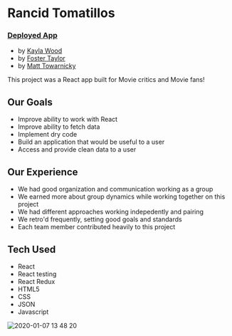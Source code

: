 # Rancid Tomatillos

### [Deployed App](https://rancidtomatillosturing.herokuapp.com/)

* by [Kayla Wood](https://github.com/kaylaewood)
* by  [Foster Taylor](https://github.com/foster55f)
* by  [Matt Towarnicky](https://github.com/MattTuring)


This project was a React app built for Movie critics and Movie fans!

## Our Goals
- Improve ability to work with React 
- Improve ability to fetch data
- Implement dry code
- Build an application that would be useful  to a user
- Access and provide clean data to a user

## Our Experience
- We had good organization and communication working as a group
- We earned more about group dynamics while working together on this project
- We had different approaches working indepedently and pairing
- We retro'd frequently, setting good goals and standards
- Each team member contributed heavily to this project


## Tech Used
- React
- React testing
- React Redux
- HTML5
- CSS
- JSON
- Javascript

![2020-01-07 13 48 20](https://user-images.githubusercontent.com/50148342/71928263-70efd080-3154-11ea-9029-2b59b3634bbd.gif)
